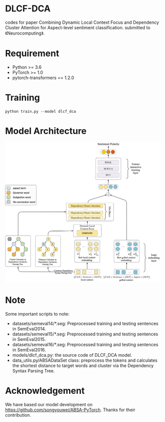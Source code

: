 # DLCF-DCA
 codes for paper Combining Dynamic Local Context Focus and Dependency Cluster Attention for Aspect-level sentiment classification. submitted to 《Neurocomputing》.

# Requirement
* Python >= 3.6 <br> 
* PyTorch >= 1.0 <br> 
* pytorch-transformers == 1.2.0 <br> 

# Training
```
python train.py --model dlcf_dca
```
#  Model Architecture
![dlcf_dca](img/dlcf_dca.png)

# Note
Some important scripts to note:
* datasets/semeval14/*.seg: Preprocessed training and testing sentences in SemEval2014.
* datasets/semeval15/*.seg: Preprocessed training and testing sentences in SemEval2015.
* datasets/semeval16/*.seg: Preprocessed training and testing sentences in SemEval2016.
* models/dlcf_dca.py: the source code of DLCF_DCA model.
* data_utils.py/ABSADataSet class: preprocess the tokens and calculates the shortest distance to target words and cluster via the Dependency Syntax Parsing Tree.

# Acknowledgement
We have based our model development on https://github.com/songyouwei/ABSA-PyTorch. Thanks for their contribution.

